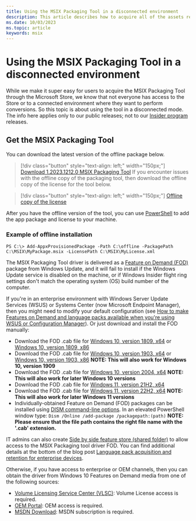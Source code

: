 ```yaml
---
title: Using the MSIX Packaging Tool in a disconnected environment
description: This article describes how to acquire all of the assets required for the MSIX Packaging Tool if you are in a disconnected environment.
ms.date: 10/03/2023
ms.topic: article
keywords: msix
---
```


# Using the MSIX Packaging Tool in a disconnected environment

While we make it super easy for users to acquire the MSIX Packaging Tool through the Microsoft Store, we know that not everyone has access to the Store or to a connected environment where they want to perform conversions. So this topic is about using the tool in a disconnected mode. The info here applies only to our public releases; not to our [Insider program](insider-program.md) releases.

## Get the MSIX Packaging Tool

You can download the latest version of the offline package below.

> [!div class="button" style="text-align: left;" width="150px;"] 
> [Download 1.2023.1212.0 MSIX Packaging Tool](https://download.microsoft.com/download/6/c/7/6c7d654b-580b-40d4-8502-f8d435ca125a/da97fb568eee4e6baa07bc3b234048b3.msixbundle)
If you encounter issues with the offline copy of the packaging tool, then download the offline copy of the license for the tool below.

> [!div class="button" style="text-align: left;" width="150px;"] 
> [Offline copy of the license](https://download.microsoft.com/download/6/c/7/6c7d654b-580b-40d4-8502-f8d435ca125a/da97fb568eee4e6baa07bc3b234048b3_License1.xml)

After you have the offline version of the tool, you can use [PowerShell](/powershell/module/dism/add-appxprovisionedpackage) to add the app package and license to your machine.

### Example of offline installation

```
PS C:\> Add-AppxProvisionedPackage -Path C:\offline -PackagePath C:\MSIX\MyPackage.msix -LicensePath C:\MSIX\MyLicense.xml
```

The MSIX Packaging Tool driver is delivered as a [Feature on Demand (FOD)](/windows-hardware/manufacture/desktop/features-on-demand-v2--capabilities) package from Windows Update, and it will fail to install if the Windows Update service is disabled on the machine, or if Windows Insider flight ring settings don't match the operating system (OS) build number of the computer.

If you're in an enterprise environment with Windows Server Update Services (WSUS) or Systems Center (now Microsoft Endpoint Manager), then you might need to modify your default configuration (see [How to make Features on Demand and language packs available when you're using WSUS or Configuration Manager](/windows/deployment/update/fod-and-lang-packs)). Or just download and install the FOD manually:

- Download the FOD .cab file for [Windows 10, version 1809, x64](https://download.microsoft.com/download/8/4/3/8436215A-42DB-4FD2-966D-60D436D6EEFC/Msix-PackagingTool-Driver-Package~31bf3856ad364e35~amd64~~.cab) or [Windows 10, version 1809, x86](https://download.microsoft.com/download/9/9/4/9948d09d-af25-45a5-b01f-cc4bcf05f5bf/Msix-PackagingTool-Driver-Package~31bf3856ad364e35~x86~~.cab)
- Download the FOD .cab file for [Windows 10, version 1903, x64](https://download.microsoft.com/download/5/2/e/52ec35e9-3b50-47b2-879d-c815a93bc3fc/Msix-PackagingTool-Driver-Package~31bf3856ad364e35~amd64~~.cab) or [Windows 10, version 1903, x86](https://download.microsoft.com/download/2/c/3/2c3a78a2-4d64-426a-976d-dfe4805110cc/Msix-PackagingTool-Driver-Package~31bf3856ad364e35~x86~~.cab) **NOTE: This will also work for Windows 10, version 1909**
- Download the FOD .cab file for [Windows 10, version 2004, x64](https://download.microsoft.com/download/4/c/7/4c79bf31-946c-444a-bc5f-61398d3b0a76/Msix-PackagingTool-Driver-Package~31bf3856ad364e35~amd64~~.cab) **NOTE: This will also work for later Windows 10 versions**
- Download the FOD .cab file for [Windows 11, version 21H2, x64](https://download.microsoft.com/download/6/c/7/6c7d654b-580b-40d4-8502-f8d435ca125a/Msix-PackagingTool-Driver-Package~31bf3856ad364e35~amd64~~.cab) 
- Download the FOD .cab file for [Windows 11, version 22H2, x64](https://download.microsoft.com/download/6/c/7/6c7d654b-580b-40d4-8502-f8d435ca125a/Msix-PackagingTool-Driver-Package~31bf3856ad364e35~amd64~~1.cab) **NOTE: This will also work for later Windows 11 versions**
- Individually-obtained Feature on Demand (FOD) packages can be installed using [DISM command-line options](/windows-hardware/manufacture/desktop/dism-operating-system-package-servicing-command-line-options). In an elevated PowerShell window type: ```Dism /Online /add-package /packagepath:(path)``` **NOTE: Please ensure that the file path contains the right file name with the '.cab' extension.**

IT admins can also create [Side by side feature store (shared folder)](/windows-server/administration/server-manager/configure-features-on-demand-in-windows-server) to allow access to the MSIX Packaging tool driver FOD. You can find additional details at the bottom of the blog post [Language pack acquisition and retention for enterprise devices](https://techcommunity.microsoft.com/t5/Windows-IT-Pro-Blog/Language-pack-acquisition-and-retention-for-enterprise-devices/ba-p/275404).

Otherwise, if you have access to enterprise or OEM channels, then you can obtain the driver from Windows 10 Features on Demand media from one of the following sources:

- [Volume Licensing Service Center (VLSC)](https://www.microsoft.com/Licensing/servicecenter/default.aspx): Volume License access is required.
- [OEM Portal](https://www.microsoftoem.com): OEM access is required.
- [MSDN Download](https://my.visualstudio.com/Downloads/Featured): MSDN subscription is required.

